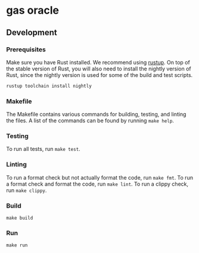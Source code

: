 # gas oracle

## Development

### Prerequisites

Make sure you have Rust installed. We recommend using [rustup](https://rustup.rs/). On top of the stable version of Rust, you will also need to install the nightly version of Rust, since the nightly version is used for some of the build and test scripts.

```bash
rustup toolchain install nightly
```

### Makefile

The Makefile contains various commands for building, testing, and linting the files. A list of the commands can be found by running `make help`.

### Testing

To run all tests, run `make test`.

### Linting

To run a format check but not actually format the code, run `make fmt`. To run a format check and format the code, run `make lint`. To run a clippy check, run `make clippy`.

### Build

`make build`

### Run

`make run`
